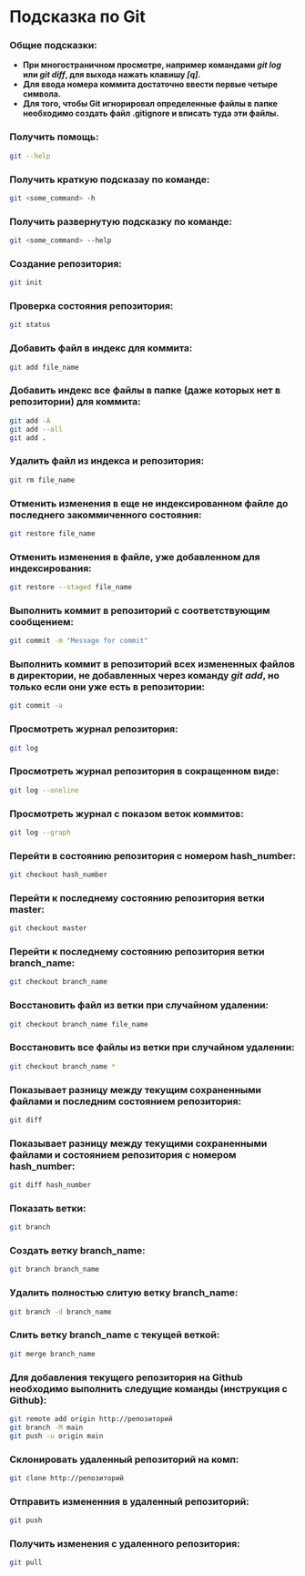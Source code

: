 # Подсказка по Git

### Общие подсказки:
* **При многостраничном просмотре, например командами *git log* или *git diff*, для выхода нажать клавишу *[q]*.**
* **Для ввода номера коммита достаточно ввести первые четыре символа.**
* **Для того, чтобы Git игнорировал определенные файлы в папке необходимо создать файл .gitignore и вписать туда эти файлы.**

### Получить помощь:
```sh
git --help
```
### Получить краткую подсказау по команде:
```sh
git <some_command> -h
```
### Получить развернутую подсказку по команде:
```sh
git <some_command> --help
```
### Создание репозитория:
```sh
git init
```
### Проверка состояния репозитория:
```sh
git status
```
### Добавить файл в индекс для коммита:
```sh
git add file_name
```
### Добавить индекс все файлы в папке (даже которых нет в репозитории) для коммита:
```sh
git add -А  
git add --all
git add .
```
### Удалить файл из индекса и репозитория:
```sh
git rm file_name
```
### Отменить изменения в еще не индексированном файле до последнего закоммиченного состояния:
```sh
git restore file_name
```
### Отменить изменения в файле, уже добавленном для индексирования:
```sh
git restore --staged file_name
```
### Выполнить коммит в репозиторий с соответствующим сообщением:
```sh
git commit -m "Message for commit"
```
### Выполнить коммит в репозиторий всех измененных файлов в директории, не добавленных через команду *git add*, но только если они уже есть в репозитории:
```sh
git commit -a
```
### Просмотреть журнал репозитория:
```sh
git log
```
### Просмотреть журнал репозитория в сокращенном виде:
```sh
git log --oneline
```
### Просмотреть журнал с показом веток коммитов:
```sh
git log --graph
```
### Перейти в состоянию репозитория с номером hash_number:
```sh
git checkout hash_number
```
### Перейти к последнему состоянию репозитория ветки master:
```sh
git checkout master
```
### Перейти к последнему состоянию репозитория ветки branch_name:
```sh
git checkout branch_name
```
### Восстановить файл из ветки при случайном удалении:
```sh
git checkout branch_name file_name
```
### Восстановить все файлы из ветки при случайном удалении:
```sh
git checkout branch_name *
```
### Показывает разницу между текущим сохраненными файлами и последним состоянием репозитория: 
```sh
git diff
```
### Показывает разницу между текущими сохраненными файлами и состоянием репозитория с номером hash_number:
```sh
git diff hash_number
```
### Показать ветки:
```sh
git branch
```
### Создать ветку branch_name:
```sh
git branch branch_name
```
### Удалить полностью слитую ветку branch_name:
```sh
git branch -d branch_name
```
### Слить ветку branch_name с текущей веткой:
```sh
git merge branch_name
```

### Для добавления текущего репозитория на Github необходимо выполнить следущие команды (инструкция с Github):
```sh
git remote add origin http://репозиторий
git branch -M main
git push -u origin main
```
### Склонировать удаленный репозиторий на комп:
```sh
git clone http://репозиторий
```
### Отправить измененния в удаленный репозиторий:
```sh
git push
```
### Получить изменения с удаленного репозитория:
```sh
git pull
```